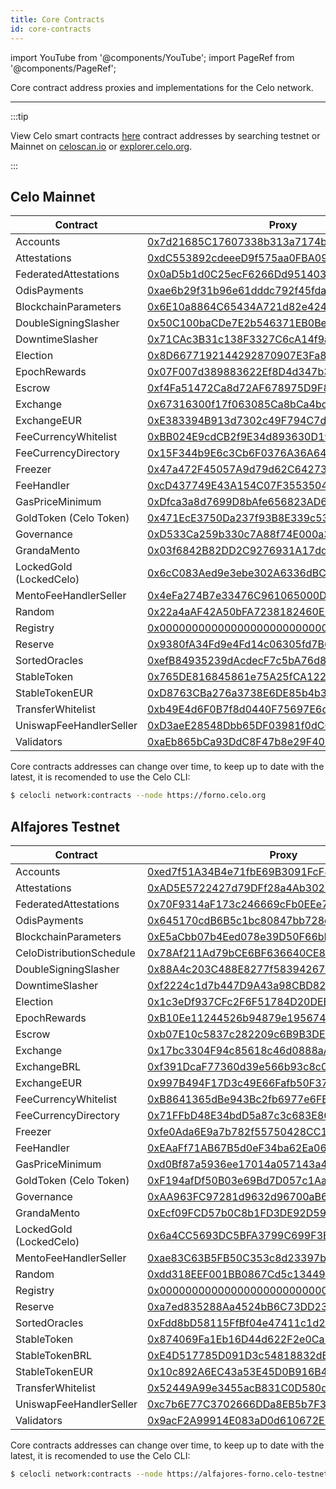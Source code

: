 ```yaml
---
title: Core Contracts
id: core-contracts
---
```


import YouTube from '@components/YouTube';
import PageRef from '@components/PageRef';

Core contract address proxies and implementations for the Celo network.

---

:::tip

View Celo smart contracts [here](https://github.com/celo-org/celo-monorepo/tree/master/packages/protocol/contracts) contract addresses by searching testnet or Mainnet on [celoscan.io](https://celoscan.io/) or [explorer.celo.org](https://explorer.celo.org/).

:::

## Celo Mainnet

| Contract                | Proxy                                      |
| ----------------------- | ------------------------------------------ |
| Accounts                | [0x7d21685C17607338b313a7174bAb6620baD0aaB7](https://celoscan.io/address/0x7d21685C17607338b313a7174bAb6620baD0aaB7) |
| Attestations            | [0xdC553892cdeeeD9f575aa0FBA099e5847fd88D20](https://celoscan.io/address/0xdC553892cdeeeD9f575aa0FBA099e5847fd88D20) |
| FederatedAttestations   | [0x0aD5b1d0C25ecF6266Dd951403723B2687d6aff2](https://celoscan.io/address/0x0aD5b1d0C25ecF6266Dd951403723B2687d6aff2) |
| OdisPayments            | [0xae6b29f31b96e61dddc792f45fda4e4f0356d0cb](https://celoscan.io/address/0xae6b29f31b96e61dddc792f45fda4e4f0356d0cb) |
| BlockchainParameters    | [0x6E10a8864C65434A721d82e424d727326F9d5Bfa](https://celoscan.io/address/0x6E10a8864C65434A721d82e424d727326F9d5Bfa) |
| DoubleSigningSlasher    | [0x50C100baCDe7E2b546371EB0Be1eACcf0A6772ec](https://celoscan.io/address/0x50C100baCDe7E2b546371EB0Be1eACcf0A6772ec) |
| DowntimeSlasher         | [0x71CAc3B31c138F3327C6cA14f9a1c8d752463fDd](https://celoscan.io/address/0x71CAc3B31c138F3327C6cA14f9a1c8d752463fDd) |
| Election                | [0x8D6677192144292870907E3Fa8A5527fE55A7ff6](https://celoscan.io/address/0x8D6677192144292870907E3Fa8A5527fE55A7ff6) |
| EpochRewards            | [0x07F007d389883622Ef8D4d347b3f78007f28d8b7](https://celoscan.io/address/0x07F007d389883622Ef8D4d347b3f78007f28d8b7) |
| Escrow                  | [0xf4Fa51472Ca8d72AF678975D9F8795A504E7ada5](https://celoscan.io/address/0xf4Fa51472Ca8d72AF678975D9F8795A504E7ada5) |
| Exchange                | [0x67316300f17f063085Ca8bCa4bd3f7a5a3C66275](https://celoscan.io/address/0x67316300f17f063085Ca8bCa4bd3f7a5a3C66275) |
| ExchangeEUR             | [0xE383394B913d7302c49F794C7d3243c429d53D1d](https://celoscan.io/address/0xE383394B913d7302c49F794C7d3243c429d53D1d) |
| FeeCurrencyWhitelist    | [0xBB024E9cdCB2f9E34d893630D19611B8A5381b3c](https://celoscan.io/address/0xBB024E9cdCB2f9E34d893630D19611B8A5381b3c) |
| FeeCurrencyDirectory    | [0x15F344b9E6c3Cb6F0376A36A64928b13F62C6276](https://celoscan.io/address/0x15F344b9E6c3Cb6F0376A36A64928b13F62C6276) |
| Freezer                 | [0x47a472F45057A9d79d62C6427367016409f4fF5A](https://celoscan.io/address/0x47a472F45057A9d79d62C6427367016409f4fF5A) |
| FeeHandler              | [0xcD437749E43A154C07F3553504c68fBfD56B8778](https://celoscan.io/address/0xcD437749E43A154C07F3553504c68fBfD56B8778) |
| GasPriceMinimum         | [0xDfca3a8d7699D8bAfe656823AD60C17cb8270ECC](https://celoscan.io/address/0xDfca3a8d7699D8bAfe656823AD60C17cb8270ECC) |
| GoldToken (Celo Token)  | [0x471EcE3750Da237f93B8E339c536989b8978a438](https://celoscan.io/address/0x471EcE3750Da237f93B8E339c536989b8978a438) |
| Governance              | [0xD533Ca259b330c7A88f74E000a3FaEa2d63B7972](https://celoscan.io/address/0xD533Ca259b330c7A88f74E000a3FaEa2d63B7972) |
| GrandaMento             | [0x03f6842B82DD2C9276931A17dd23D73C16454a49](https://celoscan.io/address/0x03f6842B82DD2C9276931A17dd23D73C16454a49) |
| LockedGold (LockedCelo) | [0x6cC083Aed9e3ebe302A6336dBC7c921C9f03349E](https://celoscan.io/address/0x6cC083Aed9e3ebe302A6336dBC7c921C9f03349E) |
| MentoFeeHandlerSeller   | [0x4eFa274B7e33476C961065000D58ee09F7921A74](https://celoscan.io/address/0x4eFa274B7e33476C961065000D58ee09F7921A74) |
| Random                  | [0x22a4aAF42A50bFA7238182460E32f15859c93dfe](https://celoscan.io/address/0x22a4aAF42A50bFA7238182460E32f15859c93dfe) |
| Registry                | [0x000000000000000000000000000000000000ce10](https://celoscan.io/address/0x000000000000000000000000000000000000ce10) |
| Reserve                 | [0x9380fA34Fd9e4Fd14c06305fd7B6199089eD4eb9](https://celoscan.io/address/0x9380fA34Fd9e4Fd14c06305fd7B6199089eD4eb9) |
| SortedOracles           | [0xefB84935239dAcdecF7c5bA76d8dE40b077B7b33](https://celoscan.io/address/0xefB84935239dAcdecF7c5bA76d8dE40b077B7b33) |
| StableToken             | [0x765DE816845861e75A25fCA122bb6898B8B1282a](https://celoscan.io/address/0x765DE816845861e75A25fCA122bb6898B8B1282a) |
| StableTokenEUR          | [0xD8763CBa276a3738E6DE85b4b3bF5FDed6D6cA73](https://celoscan.io/address/0xD8763CBa276a3738E6DE85b4b3bF5FDed6D6cA73) |
| TransferWhitelist       | [0xb49E4d6F0B7f8d0440F75697E6c8b37E09178BCF](https://celoscan.io/address/0xb49E4d6F0B7f8d0440F75697E6c8b37E09178BCF) |
| UniswapFeeHandlerSeller | [0xD3aeE28548Dbb65DF03981f0dC0713BfCBd10a97](https://celoscan.io/address/0xD3aeE28548Dbb65DF03981f0dC0713BfCBd10a97) |
| Validators              | [0xaEb865bCa93DdC8F47b8e29F40C5399cE34d0C58](https://celoscan.io/address/0xaEb865bCa93DdC8F47b8e29F40C5399cE34d0C58) |

Core contracts addresses can change over time, to keep up to date with the latest, it is recomended to use the Celo CLI:

```bash
$ celocli network:contracts --node https://forno.celo.org
```

## Alfajores Testnet

| Contract                 | Proxy                                      |
| ------------------------ | ------------------------------------------ |
| Accounts                 | [0xed7f51A34B4e71fbE69B3091FcF879cD14bD73A9](https://alfajores.celoscan.io/address/0xed7f51A34B4e71fbE69B3091FcF879cD14bD73A9) |
| Attestations             | [0xAD5E5722427d79DFf28a4Ab30249729d1F8B4cc0](https://alfajores.celoscan.io/address/0xAD5E5722427d79DFf28a4Ab30249729d1F8B4cc0) |
| FederatedAttestations    | [0x70F9314aF173c246669cFb0EEe79F9Cfd9C34ee3](https://alfajores.celoscan.io/address/0x70F9314aF173c246669cFb0EEe79F9Cfd9C34ee3) |
| OdisPayments             | [0x645170cdB6B5c1bc80847bb728dBa56C50a20a49](https://alfajores.celoscan.io/address/0x645170cdB6B5c1bc80847bb728dBa56C50a20a49) |
| BlockchainParameters     | [0xE5aCbb07b4Eed078e39D50F66bF0c80cF1b93abe](https://alfajores.celoscan.io/address/0xE5aCbb07b4Eed078e39D50F66bF0c80cF1b93abe) |
| CeloDistributionSchedule | [0x78Af211Ad79bCE6BF636640CE8c2C2b29e02365A](https://alfajores.celoscan.io/address/0x78Af211Ad79bCE6BF636640CE8c2C2b29e02365A) |
| DoubleSigningSlasher     | [0x88A4c203C488E8277f583942672E1aF77e2B5040](https://alfajores.celoscan.io/address/0x88A4c203C488E8277f583942672E1aF77e2B5040) |
| DowntimeSlasher          | [0xf2224c1d7b447D9A43a98CBD82FCCC0eF1c11CC5](https://alfajores.celoscan.io/address/0xf2224c1d7b447D9A43a98CBD82FCCC0eF1c11CC5) |
| Election                 | [0x1c3eDf937CFc2F6F51784D20DEB1af1F9a8655fA](https://alfajores.celoscan.io/address/0x1c3eDf937CFc2F6F51784D20DEB1af1F9a8655fA) |
| EpochRewards             | [0xB10Ee11244526b94879e1956745bA2E35AE2bA20](https://alfajores.celoscan.io/address/0xB10Ee11244526b94879e1956745bA2E35AE2bA20) |
| Escrow                   | [0xb07E10c5837c282209c6B9B3DE0eDBeF16319a37](https://alfajores.celoscan.io/address/0xb07E10c5837c282209c6B9B3DE0eDBeF16319a37) |
| Exchange                 | [0x17bc3304F94c85618c46d0888aA937148007bD3C](https://alfajores.celoscan.io/address/0x17bc3304F94c85618c46d0888aA937148007bD3C) |
| ExchangeBRL              | [0xf391DcaF77360d39e566b93c8c0ceb7128fa1A08](https://alfajores.celoscan.io/address/0xf391DcaF77360d39e566b93c8c0ceb7128fa1A08) |
| ExchangeEUR              | [0x997B494F17D3c49E66Fafb50F37A972d8Db9325B](https://alfajores.celoscan.io/address/0x997B494F17D3c49E66Fafb50F37A972d8Db9325B) |
| FeeCurrencyWhitelist     | [0xB8641365dBe943Bc2fb6977e6FBc1630EF47dB5a](https://alfajores.celoscan.io/address/0xB8641365dBe943Bc2fb6977e6FBc1630EF47dB5a) |
| FeeCurrencyDirectory     | [0x71FFbD48E34bdD5a87c3c683E866dc63b8B2a685](https://alfajores.celoscan.io/address/0x71FFbD48E34bdD5a87c3c683E866dc63b8B2a685) |
| Freezer                  | [0xfe0Ada6E9a7b782f55750428CC1d8428Cd83C3F1](https://alfajores.celoscan.io/address/0xfe0Ada6E9a7b782f55750428CC1d8428Cd83C3F1) |
| FeeHandler               | [0xEAaFf71AB67B5d0eF34ba62Ea06Ac3d3E2dAAA38](https://alfajores.celoscan.io/address/0xEAaFf71AB67B5d0eF34ba62Ea06Ac3d3E2dAAA38) |
| GasPriceMinimum          | [0xd0Bf87a5936ee17014a057143a494Dc5C5d51E5e](https://alfajores.celoscan.io/address/0xd0Bf87a5936ee17014a057143a494Dc5C5d51E5e) |
| GoldToken (Celo Token)   | [0xF194afDf50B03e69Bd7D057c1Aa9e10c9954E4C9](https://alfajores.celoscan.io/address/0xF194afDf50B03e69Bd7D057c1Aa9e10c9954E4C9) |
| Governance               | [0xAA963FC97281d9632d96700aB62A4D1340F9a28a](https://alfajores.celoscan.io/address/0xAA963FC97281d9632d96700aB62A4D1340F9a28a) |
| GrandaMento              | [0xEcf09FCD57b0C8b1FD3DE92D59E234b88938485B](https://alfajores.celoscan.io/address/0xEcf09FCD57b0C8b1FD3DE92D59E234b88938485B) |
| LockedGold (LockedCelo)  | [0x6a4CC5693DC5BFA3799C699F3B941bA2Cb00c341](https://alfajores.celoscan.io/address/0x6a4CC5693DC5BFA3799C699F3B941bA2Cb00c341) |
| MentoFeeHandlerSeller    | [0xae83C63B5FB50C353c8d23397bcC9dBf3a9837Ac](https://alfajores.celoscan.io/address/0xae83C63B5FB50C353c8d23397bcC9dBf3a9837Ac) |
| Random                   | [0xdd318EEF001BB0867Cd5c134496D6cF5Aa32311F](https://alfajores.celoscan.io/address/0xdd318EEF001BB0867Cd5c134496D6cF5Aa32311F) |
| Registry                 | [0x000000000000000000000000000000000000ce10](https://alfajores.celoscan.io/address/0x000000000000000000000000000000000000ce10) |
| Reserve                  | [0xa7ed835288Aa4524bB6C73DD23c0bF4315D9Fe3e](https://alfajores.celoscan.io/address/0xa7ed835288Aa4524bB6C73DD23c0bF4315D9Fe3e) |
| SortedOracles            | [0xFdd8bD58115FfBf04e47411c1d228eCC45E93075](https://alfajores.celoscan.io/address/0xFdd8bD58115FfBf04e47411c1d228eCC45E93075) |
| StableToken              | [0x874069Fa1Eb16D44d622F2e0Ca25eeA172369bC1](https://alfajores.celoscan.io/address/0x874069Fa1Eb16D44d622F2e0Ca25eeA172369bC1) |
| StableTokenBRL           | [0xE4D517785D091D3c54818832dB6094bcc2744545](https://alfajores.celoscan.io/address/0xE4D517785D091D3c54818832dB6094bcc2744545) |
| StableTokenEUR           | [0x10c892A6EC43a53E45D0B916B4b7D383B1b78C0F](https://alfajores.celoscan.io/address/0x10c892A6EC43a53E45D0B916B4b7D383B1b78C0F) |
| TransferWhitelist        | [0x52449A99e3455acB831C0D580dCDAc8B290d5182](https://alfajores.celoscan.io/address/0x52449A99e3455acB831C0D580dCDAc8B290d5182) |
| UniswapFeeHandlerSeller  | [0xc7b6E77C3702666DDa8EB5b7F30234B020788b21](https://alfajores.celoscan.io/address/0xc7b6E77C3702666DDa8EB5b7F30234B020788b21) |
| Validators               | [0x9acF2A99914E083aD0d610672E93d14b0736BBCc](https://alfajores.celoscan.io/address/0x9acF2A99914E083aD0d610672E93d14b0736BBCc) |

Core contracts addresses can change over time, to keep up to date with the latest, it is recomended to use the Celo CLI:

```bash
$ celocli network:contracts --node https://alfajores-forno.celo-testnet.org
```
